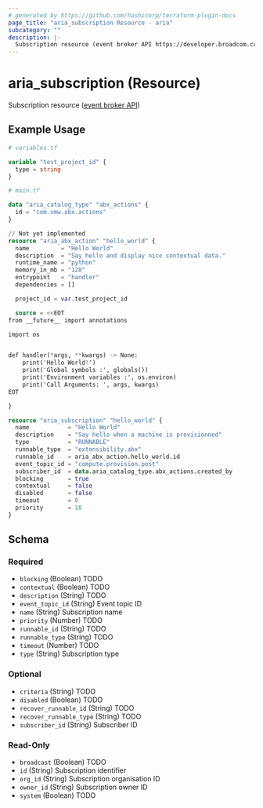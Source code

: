 ```yaml
---
# generated by https://github.com/hashicorp/terraform-plugin-docs
page_title: "aria_subscription Resource - aria"
subcategory: ""
description: |-
  Subscription resource (event broker API https://developer.broadcom.com/xapis/vrealize-automation-event-broker-service-api/latest/subscription/)
---
```


# aria_subscription (Resource)

Subscription resource ([event broker API](https://developer.broadcom.com/xapis/vrealize-automation-event-broker-service-api/latest/subscription/))

## Example Usage

```terraform
# variables.tf

variable "test_project_id" {
  type = string
}

# main.tf

data "aria_catalog_type" "abx_actions" {
  id = "com.vmw.abx.actions"
}

// Not yet implemented
resource "aria_abx_action" "hello_world" {
  name         = "Hello World"
  description  = "Say hello and display nice contextual data."
  runtime_name = "python"
  memory_in_mb = "128"
  entrypoint   = "handler"
  dependencies = []

  project_id = var.test_project_id

  source = <<EOT
from __future__ import annotations

import os


def handler(*args, **kwargs) -> None:
    print('Hello World!')
    print('Global symbols :', globals())
    print('Environment variables :', os.environ)
    print('Call Arguments: ', args, kwargs)
EOT

}

resource "aria_subscription" "hello_world" {
  name           = "Hello World"
  description    = "Say hello when a machine is provisionned"
  type           = "RUNNABLE"
  runnable_type  = "extensibility.abx"
  runnable_id    = aria_abx_action.hello_world.id
  event_topic_id = "compute.provision.post"
  subscriber_id  = data.aria_catalog_type.abx_actions.created_by
  blocking       = true
  contextual     = false
  disabled       = false
  timeout        = 0
  priority       = 10
}
```

<!-- schema generated by tfplugindocs -->
## Schema

### Required

- `blocking` (Boolean) TODO
- `contextual` (Boolean) TODO
- `description` (String) TODO
- `event_topic_id` (String) Event topic ID
- `name` (String) Subscription name
- `priority` (Number) TODO
- `runnable_id` (String) TODO
- `runnable_type` (String) TODO
- `timeout` (Number) TODO
- `type` (String) Subscription type

### Optional

- `criteria` (String) TODO
- `disabled` (Boolean) TODO
- `recover_runnable_id` (String) TODO
- `recover_runnable_type` (String) TODO
- `subscriber_id` (String) Subscriber ID

### Read-Only

- `broadcast` (Boolean) TODO
- `id` (String) Subscription identifier
- `org_id` (String) Subscription organisation ID
- `owner_id` (String) Subscription owner ID
- `system` (Boolean) TODO
